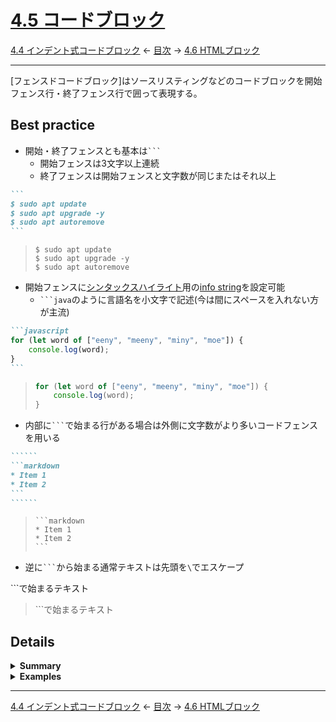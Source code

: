 # [4.5 コードブロック](https://higuma.github.io/github-markdown-guide/gfm/#fenced-code-blocks)

[4.4 インデント式コードブロック](indented-code-blocks.md)
← [目次](index.md) →
[4.6 HTMLブロック](html-blocks.md)

------------------------------------------------------------------------

[フェンスドコードブロック]はソースリスティングなどのコードブロックを開始フェンス行・終了フェンス行で囲って表現する。

## Best practice

* 開始・終了フェンスとも基本は`` ``` ``
    * 開始フェンスは3文字以上連続
    * 終了フェンスは開始フェンスと文字数が同じまたはそれ以上

``````markdown
```
$ sudo apt update
$ sudo apt upgrade -y
$ sudo apt autoremove
```
``````

> ```
> $ sudo apt update
> $ sudo apt upgrade -y
> $ sudo apt autoremove
> ```

* 開始フェンスに[シンタックスハイライト]用の[info string]を設定可能
    * `` ```java ``のように言語名を小文字で記述(今は間にスペースを入れない方が主流)

``````markdown
```javascript
for (let word of ["eeny", "meeny", "miny", "moe"]) {
    console.log(word);
}
```
``````

> ```javascript
> for (let word of ["eeny", "meeny", "miny", "moe"]) {
>     console.log(word);
> }
> ```

* 内部に`` ``` ``で始まる行がある場合は外側に文字数がより多いコードフェンスを用いる

`````````markdown
``````
```markdown
* Item 1
* Item 2
```
``````
`````````

> ``````
> ```markdown
> * Item 1
> * Item 2
> ```
> ``````

* 逆に`` ``` ``から始まる通常テキストは先頭を`\`でエスケープ


\```で始まるテキスト

> \```で始まるテキスト

## Details

<details>
<summary><strong>Summary</strong></summary>

コードブロックの直前と直後の行に`` ``` ``または`~~~`を配置して表現する。`` ``` ``や`~~~`を[コードフェンス]と呼ぶ。

``````markdown
```
$ find . -name ".gitignore" | less
```

~~~
$ grep -i 'fenced code block' * > output
~~~
``````

> ```
> $ find . -name ".gitignore" | less
> ```
> 
> ~~~
> $ grep -i 'fenced code block' * > output
> ~~~

文法まとめ。

* コードフェンスは`` ` ``または`~`の同じ文字を3つ以上連続(混在不可)
* コードフェンスは開始・終了とも手前に3つまでスペースを挿入可能、また末尾のスペースは無視
* 開始フェンスに[シンタックスハイライト]用の[info string]を設定可能
    * 言語名を小文字で記述(`java`, `python`, `ruby`, etc.)
    * 前後にスペースがあってもよい(処理時に除去)
* 開始コードフェンス行と終了コードフェンス行の間にコードブロックを記述
* コードブロックはテキスト文書として見た通りに出力される
    * ``<pre><code>...コードブロック...</code></pre>``と出力
    * 内部の`<`,`>`,`"`,`'`などの文字は文字参照に変換して適切に処理される
* 終了コードフェンスは開始コードフェンスと同じ文字種で、文字数が同じまたはそれ以上

</details>

<details>
<summary><strong>Examples</strong></summary>

[info string]はコードブロックの書式設定用で、言語名を小文字で設定する。間と行末にスペースがあってもよい。

``````markdown
```javascript
console.log(navigator.userAgent);
```

~~~   ruby
puts ENV['OS']
~~~ 
``````

> ```javascript
> console.log(navigator.userAgent);
> ```
> 
> ~~~   ruby
> puts ENV['OS']
> ~~~ 

内部`` ``` ``や`~~~`で始まる行がある場合は別の種類のコードフェンスを用いる。

``````markdown
~~~markdown
```
Fenced code block
```
~~~
``````

> ~~~markdown
> ```
> Fenced code block
> ```
> ~~~

あるいは文字数がより多いコードフェンスを外側に用いる。

`````````markdown
``````markdown
```
Fenced by ```
```

~~~
Fenced by ~~~
~~~
``````
`````````

> ``````markdown
> ```
> Fenced by ```
> ```
> 
> ~~~
> Fenced by ~~~
> ~~~
> ``````

(補足) `~~~`は[CommonMark]で採用された仕様で、これを用いて内部に`` ``` ``から始まる行がある場合に対応できる。ただし同種で文字数がより多いコードフェンス(例: `` `````` ``)で代用でき、この方が汎用性が高いため`~~~`はBest practiceから除外した。

</details>

------------------------------------------------------------------------

[4.4 インデント式コードブロック](indented-code-blocks.md)
← [目次](index.md) →
[4.6 HTMLブロック](html-blocks.md)

[ATX]: https://en.wikipedia.org/wiki/Aaron_Swartz#atx
[ATX headings]: #42-atx-headings
[コードフェンス]: https://higuma.github.io/github-markdown-guide/gfm/#code-fence
[CommonMark]: https://commonmark.org/
[info string]: https://higuma.github.io/github-markdown-guide/gfm/#info-string
[Markdown]: https://ja.wikipedia.org/wiki/Markdown
[Setext]: https://en.wikipedia.org/wiki/Setext
[Setext heading]: #43-setext-headings
[インライン]: inlines.md
[コードフェンス]: https://higuma.github.io/github-markdown-guide/gfm/#code-fence
[シンタックスハイライト]: https://ja.wikipedia.org/シンタックスハイライト
[リスト]: lists.md
[リンク]: https://higuma.github.io/github-markdown-guide/gfm/#links
[リンク参照定義]: https://higuma.github.io/github-markdown-guide/gfm/#link-reference-definition
[リンクラベル]: https://higuma.github.io/github-markdown-guide/gfm/#link-label
[リンク先]: https://higuma.github.io/github-markdown-guide/gfm/#link-destination
[リンクタイトル]: https://higuma.github.io/github-markdown-guide/gfm/#link-title
[パラグラフ]: #48-paragraphs
[空行]: #49-blank-lines
[空白文字]: https://higuma.github.io/github-markdown-guide/gfm/#whitespace-character
[正規表現]: https://deeloper.mozilla.org/ja/docs/Web/JavaScript/Guide/Regular_Expressions
[見出し]: #42-atx-headings
